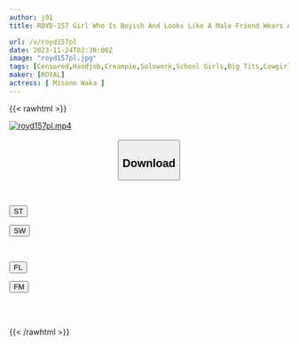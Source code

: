 ```yaml
---
author: j91
title: ROYD-157 Girl Who Is Boyish And Looks Like A Male Friend Wears Adult Underwear That Is More Than You Can Imagine And Has A Nice Body With Plump Big Breasts Waka Misono

url: /v/royd157pl
date: 2023-11-24T02:30:00Z
image: "royd157pl.jpg"
tags: [Censored,Handjob,Creampie,Solowork,School Girls,Big Tits,Cowgirl	 ]
maker: [ROYAL]
actress: [ Misono Waka ]
---
```



{{< rawhtml >}}

<div class="video" data-videoid="M64d10Z22pUm2l2">
    <a href="javascript:;">
        <img src="/v/royd157pl/royd157pl.jpg" width="WIDTH" height="HEIGHT" alt="royd157pl.mp4" loading="lazy">
    </a>
</div>

<script type="text/javascript" src="https://j91.asia/asset/on-demand-st.js"></script>

<br>
  <link rel="stylesheet" href="https://j91.asia/asset/bs5.css">
  
  <center>
  <button class="btn btn-primary" type="button" data-bs-toggle="collapse" data-bs-target=".multi-collapse" aria-expanded="false" aria-controls="multiCollapseExample1 multiCollapseExample2"><h2>Download</h2></button></center>
</p>
<div class="row">
  <div class="col">
    <div class="collapse multi-collapse" id="multiCollapseExample1">
      <div class="card card-body">
	      	      <br>
<div class="buttons">  
<p><a href="https://streamtape.to/v/M64d10Z22pUm2l2" target="_blank"><button class="btn-hover color-3"><i class="fa fa-download"></i> ST</button></a></p>
<p><a href="https://flaswish.com/cvcvx9uyrczl" target="_blank"><button class="btn-hover color-2"><i class="fa fa-download"></i> SW</button></a></p></div>
    </div>
  </div>
</div>
  <div class="col">
    <div class="collapse multi-collapse" id="multiCollapseExample2">
      <div class="card card-body">
	      <br>
<div class="buttons">
<p><a href="javascript:;" target="_blank"><button class="btn-hover color-9"><i class="fa fa-download"></i> FL</button></a></p>
<p><a href="javascript:;" target="_blank"><button class="btn-hover color-8"><i class="fa fa-download"></i> FM</button></a></p></div>
<br><br>
      </div>
    </div>
  </div>
</div>

{{< /rawhtml >}}
